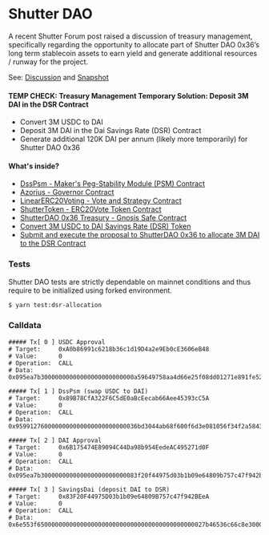 # Shutter DAO

A recent Shutter Forum post raised a discussion of treasury management, specifically regarding the opportunity to
allocate part of Shutter DAO 0x36’s long term stablecoin assets to earn yield and generate additional resources / runway
for the project.

See: [Discussion](https://shutterdao.discourse.group/t/shutter-dao-0x36-discussion-regarding-treasury-management/367)
and
[Snapshot](https://snapshot.org/#/shutterdao0x36.eth/proposal/0xb4a8f52edb23311c78c9523331e778578ef03ecf70255a6d6ad1eb3f437725dd)

#### TEMP CHECK: Treasury Management Temporary Solution: Deposit 3M DAI in the DSR Contract

- Convert 3M USDC to DAI
- Deposit 3M DAI in the Dai Savings Rate (DSR) Contract
- Generate additional 120K DAI per annum (likely more temporarily) for Shutter DAO 0x36

#### What's inside?

- [DssPsm - Maker's Peg-Stability Module (PSM) Contract](https://etherscan.io/address/0x89B78CfA322F6C5dE0aBcEecab66Aee45393cC5A)
- [Azorius - Governor Contract](https://etherscan.io/address/0xAA6BfA174d2f803b517026E93DBBEc1eBa26258e)
- [LinearERC20Voting - Vote and Strategy Contract](https://etherscan.io/address/0x4b29d8B250B8b442ECfCd3a4e3D91933d2db720F)
- [ShutterToken - ERC20Vote Token Contract](https://etherscan.io/address/0xe485E2f1bab389C08721B291f6b59780feC83Fd7)
- [ShutterDAO 0x36 Treasury - Gnosis Safe Contract](https://etherscan.io/address/0x36bD3044ab68f600f6d3e081056F34f2a58432c4)
- [Convert 3M USDC to DAI Savings Rate (DSR) Token](https://github.com/blockful-io/dao-proposals/blob/f00a6ed1a5c6fd74a6e1470310954ec63dc93905/proposals/shutter-dsr-allocation/tests/DepositUSDCtoDSR.t.sol) 
- [Submit and execute the proposal to ShutterDAO 0x36 to allocate 3M DAI to the DSR Contract](https://github.com/blockful-io/dao-proposals/blob/efdb685cf4551c1938c22a4d4dad2d729c77de17/proposals/shutter-dsr-allocation/tests/CalldataGovernance.t.sol#L82)

### Tests

Shutter DAO tests are strictly dependable on mainnet conditions and thus require to be initialized using forked
environment.

```sh
$ yarn test:dsr-allocation
```

### Calldata

```shell
##### Tx[ 0 ] USDC Approval
# Target:     0xA0b86991c6218b36c1d19D4a2e9Eb0cE3606eB48
# Value:      0
# Operation:  CALL
# Data:       0x095ea7b30000000000000000000000000a59649758aa4d66e25f08dd01271e891fe52199000000000000000000000000000000000000000000000000000002ba7def3000

##### Tx[ 1 ] DssPsm (swap USDC to DAI)
# Target:     0x89B78CfA322F6C5dE0aBcEecab66Aee45393cC5A
# Value:      0
# Operation:  CALL
# Data:       0x9599127600000000000000000000000036bd3044ab68f600f6d3e081056f34f2a58432c4000000000000000000000000000000000000000000000000000002ba7def3000

##### Tx[ 2 ] DAI Approval
# Target:     0x6B175474E89094C44Da98b954EedeAC495271d0F
# Value:      0
# Operation:  CALL
# Data:       0x095ea7b300000000000000000000000083f20f44975d03b1b09e64809b757c47f942beea000000000000000000000000000000000000000000027b46536c66c8e3000000

##### Tx[ 3 ] SavingsDai (deposit DAI to DSR)
# Target:     0x83F20F44975D03b1b09e64809B757c47f942BEeA
# Value:      0
# Operation:  CALL
# Data:       0x6e553f65000000000000000000000000000000000000000000027b46536c66c8e300000000000000000000000000000036bd3044ab68f600f6d3e081056f34f2a58432c4
```

